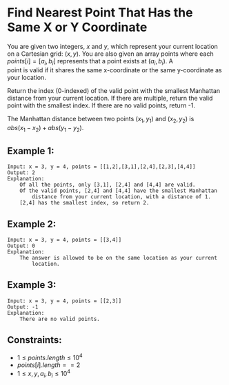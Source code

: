 # Find Nearest Point That Has the Same X or Y Coordinate

You are given two integers, $x$ and $y$, which represent your current location  
on a Cartesian grid: $(x, y)$. You are also given an array points where each  
$points[i] = [a_i, b_i]$ represents that a point exists at $(a_i, b_i)$. A  
point is valid if it shares the same x-coordinate or the same y-coordinate as  
your location.

Return the index (0-indexed) of the valid point with the smallest Manhattan  
distance from your current location. If there are multiple, return the valid  
point with the smallest index. If there are no valid points, return -1.

The Manhattan distance between two points $(x_1, y_1)$ and $(x_2, y_2)$ is  
$abs(x_1 - x_2) + abs(y_1 - y_2)$.

 

## Example 1:

    Input: x = 3, y = 4, points = [[1,2],[3,1],[2,4],[2,3],[4,4]]
    Output: 2
    Explanation: 
        Of all the points, only [3,1], [2,4] and [4,4] are valid. 
        Of the valid points, [2,4] and [4,4] have the smallest Manhattan 
            distance from your current location, with a distance of 1. 
        [2,4] has the smallest index, so return 2.

## Example 2:

    Input: x = 3, y = 4, points = [[3,4]]
    Output: 0
    Explanation: 
        The answer is allowed to be on the same location as your current 
            location.

## Example 3:

    Input: x = 3, y = 4, points = [[2,3]]
    Output: -1
    Explanation: 
        There are no valid points.

 

## Constraints:

* $1 \le points.length \le 10^4$
* $points[i].length == 2$
* $1 \le x, y, a_i, b_i \le 10^4$


